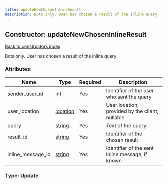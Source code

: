 ```yaml
---
title: updateNewChosenInlineResult
description: Bots only. User has chosen a result of the inline query
---
```

## Constructor: updateNewChosenInlineResult  
[Back to constructors index](index.md)



Bots only. User has chosen a result of the inline query

### Attributes:

| Name     |    Type       | Required | Description |
|----------|---------------|----------|-------------|
|sender\_user\_id|[int](../types/int.md) | Yes|Identifier of the user who sent the query|
|user\_location|[location](../types/location.md) | Yes|User location, provided by the client, nullable|
|query|[string](../types/string.md) | Yes|Text of the query|
|result\_id|[string](../types/string.md) | Yes|Identifier of the chosen result|
|inline\_message\_id|[string](../types/string.md) | Yes|Identifier of the sent inline message, if known|



### Type: [Update](../types/Update.md)


